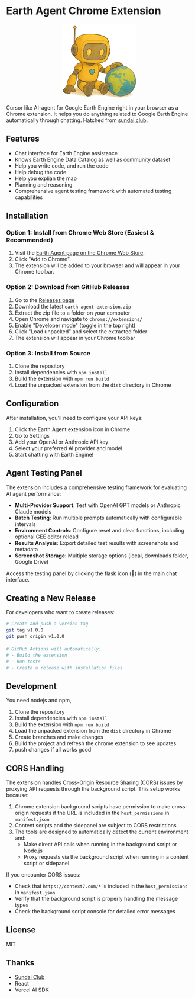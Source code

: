 # Earth Agent Chrome Extension

<div align="center">
  <img src="src/assets/mydesign/Robot-earth-transparent-cut-edge.png" alt="Earth Agent Robot" width="200"/>
</div>

Cursor like AI-agent for Google Earth Engine right in your browser as a Chrome extension. It helps you do anything related to Google Earth Engine automatically through chatting. Hatched from [sundai.club](https://www.sundai.club/projects/ad38a4e9-5cd5-4a90-b66c-c3f811cc5e8a).

## Features

- Chat interface for Earth Engine assistance
- Knows Earth Engine Data Catalog as well as community dataset
- Help you write code, and run the code
- Help debug the code
- Help you explian the map
- Planning and reasoning
- Comprehensive agent testing framework with automated testing capabilities

## Installation

### Option 1: Install from Chrome Web Store (Easiest & Recommended)

1.  Visit the [Earth Agent page on the Chrome Web Store](https://chromewebstore.google.com/detail/earth-agent/hmpjiipbhhnppfdahieaafhdgdmhaple).
2.  Click "Add to Chrome".
3.  The extension will be added to your browser and will appear in your Chrome toolbar.

### Option 2: Download from GitHub Releases

1. Go to the [Releases page](https://github.com/wybert/earth-agent-chrome-ext/releases)
2. Download the latest `earth-agent-extension.zip`
3. Extract the zip file to a folder on your computer
4. Open Chrome and navigate to `chrome://extensions/`
5. Enable "Developer mode" (toggle in the top right)
6. Click "Load unpacked" and select the extracted folder
7. The extension will appear in your Chrome toolbar

### Option 3: Install from Source

1. Clone the repository
2. Install dependencies with `npm install`
3. Build the extension with `npm run build`
4. Load the unpacked extension from the `dist` directory in Chrome

## Configuration

After installation, you'll need to configure your API keys:

1. Click the Earth Agent extension icon in Chrome
2. Go to Settings
3. Add your OpenAI or Anthropic API key
4. Select your preferred AI provider and model
5. Start chatting with Earth Engine!

## Agent Testing Panel

The extension includes a comprehensive testing framework for evaluating AI agent performance:

- **Multi-Provider Support**: Test with OpenAI GPT models or Anthropic Claude models
- **Batch Testing**: Run multiple prompts automatically with configurable intervals
- **Environment Controls**: Configure reset and clear functions, including optional GEE editor reload
- **Results Analysis**: Export detailed test results with screenshots and metadata
- **Screenshot Storage**: Multiple storage options (local, downloads folder, Google Drive)

Access the testing panel by clicking the flask icon (🧪) in the main chat interface.

## Creating a New Release

For developers who want to create releases:

```bash
# Create and push a version tag
git tag v1.0.0
git push origin v1.0.0

# GitHub Actions will automatically:
# - Build the extension
# - Run tests
# - Create a release with installation files
```

## Development

You need nodejs and npm,

1. Clone the repository
2. Install dependencies with `npm install`
3. Build the extension with `npm run build`
4. Load the unpacked extension from the `dist` directory in Chrome
5. Create branches and make changes
6. Build the project and refresh the chrome extension to see updates
7. push changes if all works good


## CORS Handling

The extension handles Cross-Origin Resource Sharing (CORS) issues by proxying API requests through the background script. This setup works because:

1. Chrome extension background scripts have permission to make cross-origin requests if the URL is included in the `host_permissions` in `manifest.json`
2. Content scripts and the sidepanel are subject to CORS restrictions
3. The tools are designed to automatically detect the current environment and:
   - Make direct API calls when running in the background script or Node.js
   - Proxy requests via the background script when running in a content script or sidepanel

If you encounter CORS issues:
- Check that `https://context7.com/*` is included in the `host_permissions` in `manifest.json`
- Verify that the background script is properly handling the message types
- Check the background script console for detailed error messages

## License

MIT

## Thanks

- [Sundai Club](https://www.sundai.club/)
- React
- Vercel AI SDK
